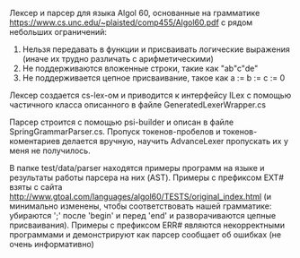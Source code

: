 Лексер и парсер для языка Algol 60, основанные на грамматике https://www.cs.unc.edu/~plaisted/comp455/Algol60.pdf
с рядом небольших ограничений:

1. Нельзя передавать в функции и присваивать логические выражения (иначе их трудно различать с арифметическими)
2. Не поддерживаются вложенные строки, такие как "ab"c"de"
3. Не поддерживается цепное присваивание, такое как  a := b := c := 0

Лексер создается cs-lex-ом и приводится к интерфейсу ILex с помощью частичного класса описанного в файле GeneratedLexerWrapper.cs

Парсер строится с помощью psi-builder и описан в файлe SpringGrammarParser.cs.
Пропуск токенов-пробелов и токенов-коментариев делается вручную, научить AdvanceLexer пропускать их у меня не получилось. 

В папке test/data/parser находятся примеры программ на языке и результаты работы парсера на них (AST).
Примеры с префиксом EXT# взяты с сайта http://www.gtoal.com/languages/algol60/TESTS/original_index.html (и минимально изменены, чтобы соответствовать нашей грамматике: убираются ';' после 'begin' и перед 'end' и разворачиваются цепные присваивания).
Примеры с префиксом ERR# являются некорректными программами и демонстрируют как парсер сообщает об ошибках (не очень информативно)
